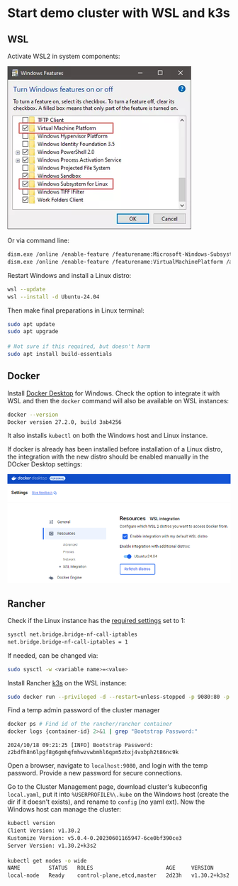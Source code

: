 # Start demo cluster with WSL and k3s

## WSL

Activate WSL2 in system components:

![Windows features](./windows-features.webp)

Or via command line:

```bash
dism.exe /online /enable-feature /featurename:Microsoft-Windows-Subsystem-Linux /all /norestart
dism.exe /online /enable-feature /featurename:VirtualMachinePlatform /all /norestart
```

Restart Windows and install a Linux distro:

```bash
wsl --update
wsl --install -d Ubuntu-24.04
```

Then make final preparations in Linux terminal:

```bash
sudo apt update
sudo apt upgrade

# Not sure if this required, but doesn't harm
sudo apt install build-essentials
```

## Docker

Install [Docker Desktop](https://www.docker.com/products/docker-desktop) for Windows. Check the option to integrate it with WSL and then the `docker` command will also be available on WSL instances:

```bash
docker --version
Docker version 27.2.0, build 3ab4256
```

It also installs `kubectl` on both the Windows host and Linux instance.

If docker is already has been installed before installation of a Linux distro, the integration with the new distro should be enabled manually in the DOcker Desktop settings:

![](./docker.png)

## Rancher

Check if the Linux instance has the [required settings](https://ranchermanager.docs.rancher.com/v2.5/getting-started/installation-and-upgrade/installation-requirements) set to 1:

```bash
sysctl net.bridge.bridge-nf-call-iptables
net.bridge.bridge-nf-call-iptables = 1
```

If needed, can be changed via:

```bash
sudo sysctl -w <variable name>=<value>
```

Install Rancher [k3s](https://www.rancher.com/products/k3s) on the WSL instance:

```bash
sudo docker run --privileged -d --restart=unless-stopped -p 9080:80 -p 9443:443 rancher/rancher
```

Find a temp admin password of the cluster manager

```bash
docker ps # Find id of the rancher/rancher container
docker logs {container-id} 2>&1 | grep "Bootstrap Password:"
```

```log
2024/10/18 09:21:25 [INFO] Bootstrap Password: z2bdfh8n6lpgf8g6gmhqfmhwzvwbmhl6qpm5zbxj4vxbph2t86nc9k
```

Open a browser, navigate to `localhost:9080`, and login with the temp password. Provide a new password for secure connections.

Go to the Cluster Management page, download cluster's kubeconfig `local.yaml`, put it into `%USERPROFILE%\.kube` on the Windows host (create the dir if it doesn't exists), and rename to `config` (no yaml ext). Now the Windows host can manage the cluster:

```bash
kubectl version
Client Version: v1.30.2
Kustomize Version: v5.0.4-0.20230601165947-6ce0bf390ce3
Server Version: v1.30.2+k3s2

kubectl get nodes -o wide
NAME         STATUS   ROLES                       AGE     VERSION        INTERNAL-IP   EXTERNAL-IP   OS-IMAGE                              KERNEL-VERSION                       CONTAINER-RUNTIME
local-node   Ready    control-plane,etcd,master   2d23h   v1.30.2+k3s2   172.17.0.2    <none>        SUSE Linux Enterprise Server 15 SP6   5.15.153.1-microsoft-standard-WSL2   containerd://1.7.17-k3s1
```
